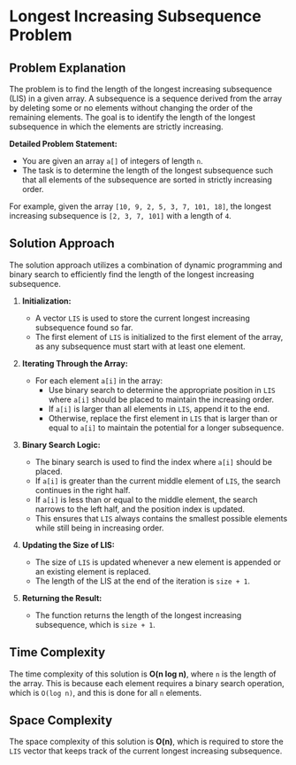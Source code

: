 # Longest Increasing Subsequence Problem

## Problem Explanation

The problem is to find the length of the longest increasing subsequence (LIS) in a given array. A subsequence is a sequence derived from the array by deleting some or no elements without changing the order of the remaining elements. The goal is to identify the length of the longest subsequence in which the elements are strictly increasing.

**Detailed Problem Statement:**
- You are given an array `a[]` of integers of length `n`.
- The task is to determine the length of the longest subsequence such that all elements of the subsequence are sorted in strictly increasing order.
  
For example, given the array `[10, 9, 2, 5, 3, 7, 101, 18]`, the longest increasing subsequence is `[2, 3, 7, 101]` with a length of `4`.

## Solution Approach

The solution approach utilizes a combination of dynamic programming and binary search to efficiently find the length of the longest increasing subsequence. 

1. **Initialization:**
   - A vector `LIS` is used to store the current longest increasing subsequence found so far.
   - The first element of `LIS` is initialized to the first element of the array, as any subsequence must start with at least one element.

2. **Iterating Through the Array:**
   - For each element `a[i]` in the array:
     - Use binary search to determine the appropriate position in `LIS` where `a[i]` should be placed to maintain the increasing order.
     - If `a[i]` is larger than all elements in `LIS`, append it to the end.
     - Otherwise, replace the first element in `LIS` that is larger than or equal to `a[i]` to maintain the potential for a longer subsequence.

3. **Binary Search Logic:**
   - The binary search is used to find the index where `a[i]` should be placed. 
   - If `a[i]` is greater than the current middle element of `LIS`, the search continues in the right half. 
   - If `a[i]` is less than or equal to the middle element, the search narrows to the left half, and the position index is updated.
   - This ensures that `LIS` always contains the smallest possible elements while still being in increasing order.

4. **Updating the Size of LIS:**
   - The size of `LIS` is updated whenever a new element is appended or an existing element is replaced.
   - The length of the LIS at the end of the iteration is `size + 1`.

5. **Returning the Result:**
   - The function returns the length of the longest increasing subsequence, which is `size + 1`.

## Time Complexity

The time complexity of this solution is **O(n log n)**, where `n` is the length of the array. This is because each element requires a binary search operation, which is `O(log n)`, and this is done for all `n` elements.

## Space Complexity

The space complexity of this solution is **O(n)**, which is required to store the `LIS` vector that keeps track of the current longest increasing subsequence.

